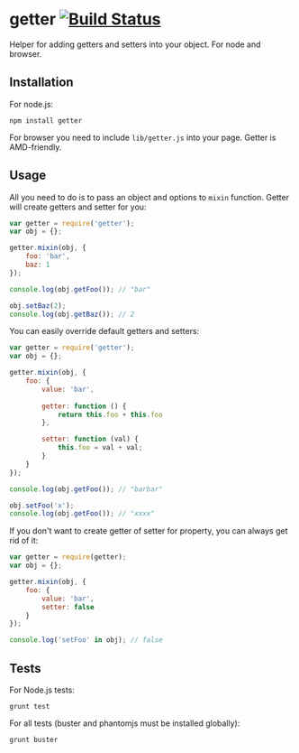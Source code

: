 # getter [![Build Status](https://secure.travis-ci.org/fragphace/getter.png?branch=master)](http://travis-ci.org/fragphace/getter)

Helper for adding getters and setters into your object. For node and browser.

## Installation

For node.js:

```
npm install getter
```

For browser you need to include `lib/getter.js` into your page. Getter is AMD-friendly.

## Usage

All you need to do is to pass an object and options to `mixin` function. Getter will create
getters and setter for you:

```javascript
var getter = require('getter');
var obj = {};

getter.mixin(obj, {
	foo: 'bar',
	baz: 1
});

console.log(obj.getFoo()); // "bar"

obj.setBaz(2);
console.log(obj.getBaz()); // 2
``` 

You can easily override default getters and setters:

```javascript
var getter = require('getter');
var obj = {};

getter.mixin(obj, {
	foo: {
		value: 'bar',
	
		getter: function () {
			return this.foo + this.foo
		},

		setter: function (val) {
			this.foo = val + val;
		}
	}
});

console.log(obj.getFoo()); // "barbar"

obj.setFoo('x');
console.log(obj.getFoo()); // "xxxx"
```

If you don't want to create getter of setter for property,
you can always get rid of it:

```javascript
var getter = require(getter);
var obj = {};

getter.mixin(obj, {
	foo: {
		value: 'bar',
		setter: false
	}
});

console.log('setFoo' in obj); // false
```

## Tests

For Node.js tests:

```
grunt test
```

For all tests (buster and phantomjs must be installed globally):

```
grunt buster
```